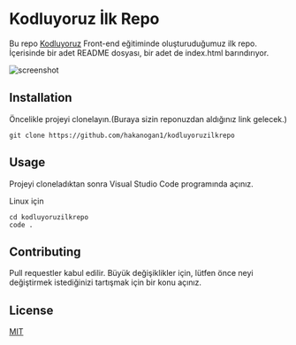 # Kodluyoruz İlk Repo

Bu repo [Kodluyoruz](https://www.kodluyoruz.org/) Front-end eğitiminde oluşturuduğumuz ilk repo. İçerisinde bir adet README dosyası, bir adet de index.html barındırıyor.

![screenshot](https://github.com/hakanogan1/kodluyoruzilkrepo#readme)

## Installation

Öncelikle projeyi clonelayın.(Buraya sizin reponuzdan aldığınız link gelecek.)

`git clone https://github.com/hakanogan1/kodluyoruzilkrepo`

## Usage

Projeyi cloneladıktan sonra Visual Studio Code programında açınız.

Linux için

```
cd kodluyoruzilkrepo
code .
```

## Contributing

Pull requestler kabul edilir. Büyük değişiklikler için, lütfen önce neyi değiştirmek istediğinizi tartışmak için bir konu açınız.

## License

[MIT](https://choosealicense.com/licenses/mit/)

